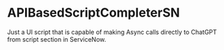 # APIBasedScriptCompleterSN
Just a UI script that is capable of making Async calls directly to ChatGPT from script section in ServiceNow.
